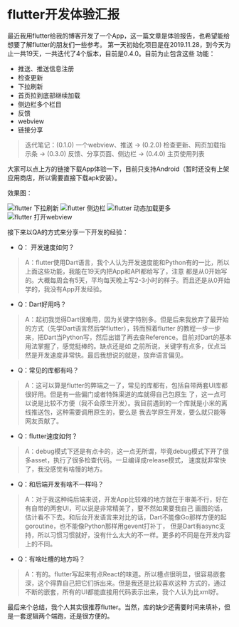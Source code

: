 # flutter开发体验汇报

最近我用flutter给我的博客开发了一个App，这一篇文章是体验报告，也希望能给想要了解flutter的朋友们一些参考。
第一天初始化项目是在2019.11.28，到今天为止一共19天，一共迭代了4个版本，目前是0.4.0。目前为止包含这些
功能：

- 推送、推送信息注册
- 检查更新
- 下拉刷新
- 首页拉到底部继续加载
- 侧边栏多个栏目
- 反馈
- webview
- 链接分享

> 迭代笔记：(0.1.0) 一个webview、推送 -> (0.2.0) 检查更新、网页加载指示条 -> (0.3.0) 反馈、分享页面、侧边栏 -> 
> (0.4.0) 主页使用列表

大家可以点上方的链接下载App体验一下，目前只支持Android（暂时还没有上架应用商店，所以需要直接下载apk安装）。

效果图：

![flutter 下拉刷新](./img/blogapp_pull_to_refresh.gif)
![flutter 侧边栏](./img/blogapp_drawer.gif)
![flutter 动态加载更多](./img/blogapp_load_more.gif)
![flutter 打开webview](./img/blogapp_webview.gif)

接下来以QA的方式来分享一下开发的经验：

- Q： 开发速度如何？

> A：flutter使用Dart语言，我个人认为开发速度能和Python有的一比，所以上面这些功能，我能在19天内把App和API都给写了，注意
> 都是从0开始写的。大概每周会有5天，平均每天晚上写2-3小时的样子。而且还是从0开始学的，我没有App开发经验。

- Q：Dart好用吗？

> A：起初我觉得Dart很难用，因为关键字特别多。但是后来我放弃了最开始的方式（先学Dart语言然后学flutter），转而照着flutter
> 的教程一步一步来，把Dart当Python写，然后出错了再去查Reference。目前对Dart的基本用法掌握了，感觉挺棒的。缺点还是如
> 之前所说，关键字有点多，优点当然是开发速度非常快。最后我想说的就是，放弃语言偏见。

- Q：常见的库都有吗？

> A：这可以算是flutter的弊端之一了，常见的库都有，包括自带两套UI库都很好用。但是有一些偏门或者特殊渠道的库就得自己包原生
> 了，这一点可以说是比较不方便（我不会原生开发）。我目前遇到的一个库就是小米的离线推送包，这种需要调用原生的，要么是
> 我去学原生开发，要么就只能等网友贡献了。

- Q：flutter速度如何？

> A：debug模式下还是有点卡的，这一点无所谓，毕竟debug模式下开了很多asset，执行了很多检查代码。一旦编译成release模式，
> 速度就非常快了，我没感觉有啥慢的地方。

- Q：和后端开发有啥不一样吗？

> A：对于我这种纯后端来说，开发App比较难的地方就在于审美不行，好在有自带的两套UI，可以说是非常精美了，要不然如果要我自己
> 画图的话，估计看不下去。和后台开发语言来对比的话，Dart不能像Go那样方便的起goroutine，也不能像Python那样用gevent打补丁，
> 但是Dart有async支持，所以习惯习惯就好，没有什么太大的不一样。更多的不同是在开发内容上的不同。

- Q：有啥吐槽的地方吗？

> A：有的。flutter写起来有点React的味道。所以槽点很明显，很容易嵌套深，这个得靠自己把它们拆出来。但是我还是比较喜欢这种
> 方式的，通过不断的嵌套，所有的UI都能直接用代码表示出来，我个人认为比xml好。

最后来个总结，我个人其实很推荐flutter。当然，库的缺少还需要时间来填补，但是一套逻辑两个端跑，还是很方便的。
